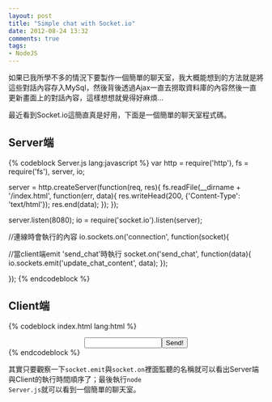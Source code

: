 ```yaml
---
layout: post
title: "Simple chat with Socket.io"
date: 2012-08-24 13:32
comments: true
tags: 
- NodeJS
---
```


如果已我所學不多的情況下要製作一個簡單的聊天室，我大概能想到的方法就是將這些對話內容存入MySql，然後背後透過Ajax一直去撈取資料庫的內容然後一直更新畫面上的對話內容，這樣想想就覺得好麻煩…

最近看到Socket.io這簡直真是好用，下面是一個簡單的聊天室程式碼。

## Server端
{% codeblock Server.js lang:javascript %}
var http = require('http'),
    fs = require('fs'),
    server,
    io;

server = http.createServer(function(req, res){
  fs.readFile(__dirname + '/index.html', function(err, data){
    res.writeHead(200, {'Content-Type': 'text/html'});
    res.end(data);
  });
});

server.listen(8080);
io = require('socket.io').listen(server);

//連線時會執行的內容
io.sockets.on('connection', function(socket){

  //當client端emit 'send_chat'時執行
  socket.on('send_chat', function(data){
    io.sockets.emit('update_chat_content', data);
  });

});
{% endcodeblock %}

## Client端
{% codeblock index.html lang:html %}
<!DOCTYPE html>
<html>
<head>
<link rel="stylesheet" href="http://current.bootstrapcdn.com/bootstrap-v204/css/bootstrap-combined.min.css" type="text/css" />
<script src='/socket.io/socket.io.js'></script>
<script src="//ajax.googleapis.com/ajax/libs/jquery/1.8.0/jquery.min.js"></script>
<script>
 var socket = io.connect('http://localhost:8080');
 socket.on('update_chat_content', function(data){

  //由Server端emit 'update_chat_content' 更新談話內容
  $('#chat_content').append('<div>' + data + '</div>');
 });
 
 $(function(){
  $("#send").on('click', function(){

    //取得input text欄位的值後，將欄位內容清除
    var message = $("#send_input").val();
    $("#send_input").val('');

    //呼叫Server端的emit 'send_chat'
    socket.emit('send_chat', message);
  });
 });
</script>
</head>
<body>

<div class="row-fluid" style="text-align: center">
  <div class="span12" id="chat_content"></div>
  <div class="input-append">
    <input class="span2" id="send_input" size="16" type="text"><button class="btn" type="button" id="send">Send!</button>
  </div>
</div>

</body>
</html>
{% endcodeblock %}

其實只要觀察一下<code>socket.emit</code>與<code>socket.on</code>裡面監聽的名稱就可以看出Server端與Client的執行時間順序了；最後執行<code>node Server.js</code>就可以看到一個簡單的聊天室。
